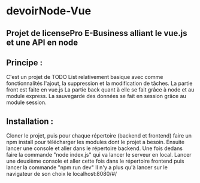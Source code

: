 # devoirNode-Vue

## Projet de licensePro E-Business alliant le vue.js et une API en node

## Principe :
C'est un projet de TODO List relativement basique avec comme fonctionnalités l'ajout,
la suppression et la modification de tâches.
La partie front est faite en vue.js
La partie back quant à elle se fait grâce à node et au module express.
La sauvegarde des données se fait en session grâce au module session.

## Installation :

Cloner le projet, puis pour chaque répertoire (backend et frontend) faire un npm install pour télécharger les modules dont le projet a besoin.
Ensuite lancer une console et aller dans le répertoire backend. Une fois dedans faire la commande "node index.js" qui va lancer le serveur en local.
Lancer une deuxième console et aller cette fois dans le répertoire frontend puis lancer la commande "npm run dev"
Il n'y a plus qu'à lancer sur le navigateur de son choix le localhost:8080/#/
